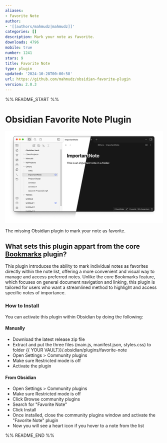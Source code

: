 ```yaml
---
aliases:
- Favorite Note
author:
- '[[authors/mahmudz|mahmudz]]'
categories: []
description: Mark your note as favorite.
downloads: 4796
mobile: true
number: 1241
stars: 9
title: Favorite Note
type: plugin
updated: '2024-10-28T00:00:58'
url: https://github.com/mahmudz/obsidian-favorite-plugin
version: 2.0.3
---
```


%% README_START %%

# Obsidian Favorite Note Plugin

<p style="text-align: center;">
	<img src="https://raw.githubusercontent.com/mahmudz/obsidian-favorite-plugin/HEAD/preview.png" />
</p>

The missing Obsidian plugin to mark your note as favorite.

## What sets this plugin appart from the core [Bookmarks](https://help.obsidian.md/Plugins/Bookmarks) plugin?

This plugin introduces the ability to mark individual notes as favorites directly within the note list, offering a more convenient and visual way to manage and access preferred notes. Unlike the core Bookmarks feature, which focuses on general document navigation and linking, this plugin is tailored for users who want a streamlined method to highlight and access specific notes of importance.

### How to Install

You can activate this plugin within Obsidian by doing the following:

#### Manually

- Download the latest release zip file
- Extract and put the three files (main.js, manifest.json, styles.css) to folder {{ YOUR VAULT}}/.obsidian/plugins/favorite-note
- Open Settings > Community plugins
- Make sure Restricted mode is off
- Activate the plugin

#### From Obsidian

- Open Settings > Community plugins
- Make sure Restricted mode is off
- Click Browse community plugins
- Search for "Favorite Note"
- Click Install
- Once installed, close the community plugins window and activate the "Favorite Note" plugin
- Now you will see a heart icon if you hover to a note from the list


%% README_END %%